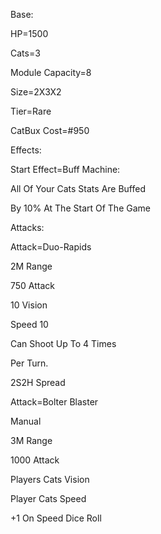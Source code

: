 Base:

HP=1500

Cats=3

Module Capacity=8

Size=2X3X2

Tier=Rare

CatBux Cost=#950

Effects:

Start Effect=Buff Machine:

All Of Your Cats Stats Are Buffed

By 10% At The Start Of The Game

Attacks:

Attack=Duo-Rapids

2M Range

750 Attack

10 Vision

Speed 10

Can Shoot Up To 4 Times 

Per Turn.

2S2H Spread

Attack=Bolter Blaster

Manual

3M Range

1000 Attack

Players Cats Vision

Player Cats Speed

+1 On Speed Dice Roll

